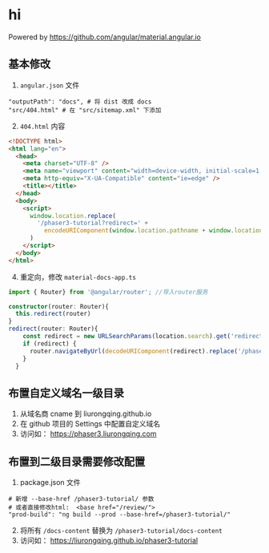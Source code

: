 # hi

Powered by https://github.com/angular/material.angular.io


## 基本修改

1. `angular.json` 文件 

```shell
"outputPath": "docs", # 将 dist 改成 docs
"src/404.html" # 在 "src/sitemap.xml" 下添加 
```
2. `404.html` 内容

```html
<!DOCTYPE html>
<html lang="en">
  <head>
    <meta charset="UTF-8" />
    <meta name="viewport" content="width=device-width, initial-scale=1.0" />
    <meta http-equiv="X-UA-Compatible" content="ie=edge" />
    <title></title>
  </head>
  <body>
    <script>
      window.location.replace(
        '/phaser3-tutorial?redirect=' +
          encodeURIComponent(window.location.pathname + window.location.hash)
      )
    </script>
  </body>
</html>
```


4. 重定向，修改 `material-docs-app.ts`

```typescript
import { Router} from '@angular/router'; //导入router服务

constructor(router: Router){
  this.redirect(router)
}
redirect(router: Router){
    const redirect = new URLSearchParams(location.search).get('redirect')
    if (redirect) {
      router.navigateByUrl(decodeURIComponent(redirect).replace('/phaser3-tutorial/', ''))
    }
  }
```

## 布置自定义域名一级目录

1. 从域名商 cname 到 liurongqing.github.io
2. 在 github 项目的 Settings 中配置自定义域名
3. 访问如： https://phaser3.liurongqing.com

## 布置到二级目录需要修改配置

1. package.json 文件

```shell
# 新增 --base-href /phaser3-tutorial/ 参数
# 或者直接修改html:  <base href="/review/">
"prod-build": "ng build --prod --base-href=/phaser3-tutorial/"
```
2. 将所有 `/docs-content` 替换为 `/phaser3-tutorial/docs-content`
3. 访问如： https://liurongqing.github.io/phaser3-tutorial




